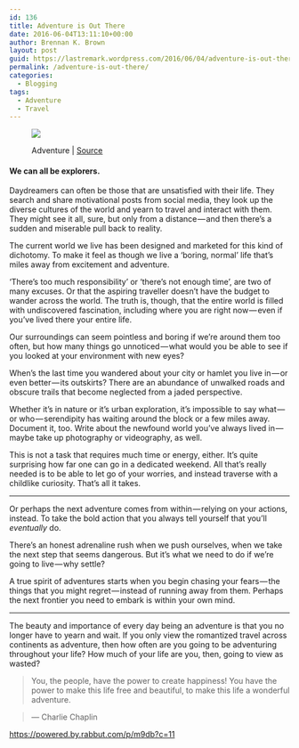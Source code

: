 ```yaml
---
id: 136
title: Adventure is Out There
date: 2016-06-04T13:11:10+00:00
author: Brennan K. Brown
layout: post
guid: https://lastremark.wordpress.com/2016/06/04/adventure-is-out-there/
permalink: /adventure-is-out-there/
categories:
  - Blogging
tags:
  - Adventure
  - Travel
---
```

<figure class="wp-caption"> 

<img data-width="1024" data-height="1024" src="https://cdn-images-1.medium.com/max/2560/1*rSunkHXbnm1toQdOGEQaJQ.jpeg" /> <figcaption class="wp-caption-text">Adventure | <a href="https://www.flickr.com/photos/kome8/22690973705" target="_blank" rel="noopener noreferrer">Source</a></figcaption></figure> 

#### We can all be explorers.

<span>D</span>aydreamers can often be those that are unsatisfied with their life. They search and share motivational posts from social media, they look up the diverse cultures of the world and yearn to travel and interact with them. They might see it all, sure, but only from a distance — and then there’s a sudden and miserable pull back to reality.

The current world we live has been designed and marketed for this kind of dichotomy. To make it feel as though we live a ‘boring, normal’ life that’s miles away from excitement and adventure.

‘There’s too much responsibility’ or ‘there’s not enough time’, are two of many excuses. Or that the aspiring traveller doesn’t have the budget to wander across the world. The truth is, though, that the entire world is filled with undiscovered fascination, including where you are right now — even if you’ve lived there your entire life.

Our surroundings can seem pointless and boring if we’re around them too often, but how many things go unnoticed — what would you be able to see if you looked at your environment with new eyes?

When’s the last time you wandered about your city or hamlet you live in — or even better — its outskirts? There are an abundance of unwalked roads and obscure trails that become neglected from a jaded perspective.

Whether it’s in nature or it’s urban exploration, it’s impossible to say what — or who — serendipity has waiting around the block or a few miles away. Document it, too. Write about the newfound world you’ve always lived in — maybe take up photography or videography, as well.

This is not a task that requires much time or energy, either. It’s quite surprising how far one can go in a dedicated weekend. All that’s really needed is to be able to let go of your worries, and instead traverse with a childlike curiosity. That’s all it takes.

* * *

<span>Or</span> perhaps the next adventure comes from within — relying on your actions, instead. To take the bold action that you always tell yourself that you’ll _eventually_ do.

There’s an honest adrenaline rush when we push ourselves, when we take the next step that seems dangerous. But it’s what we need to do if we’re going to live — why settle?

A true spirit of adventures starts when you begin chasing your fears — the things that you might regret — instead of running away from them. Perhaps the next frontier you need to embark is within your own mind.

* * *

<span>T</span>he beauty and importance of every day being an adventure is that you no longer have to yearn and wait. If you only view the romantized travel across continents as adventure, then how often are you going to be adventuring throughout your life? How much of your life are you, then, going to view as wasted?

> You, the people, have the power to create happiness! You have the power to make this life free and beautiful, to make this life a wonderful adventure.

> — Charlie Chaplin

<https://powered.by.rabbut.com/p/m9db?c=11>